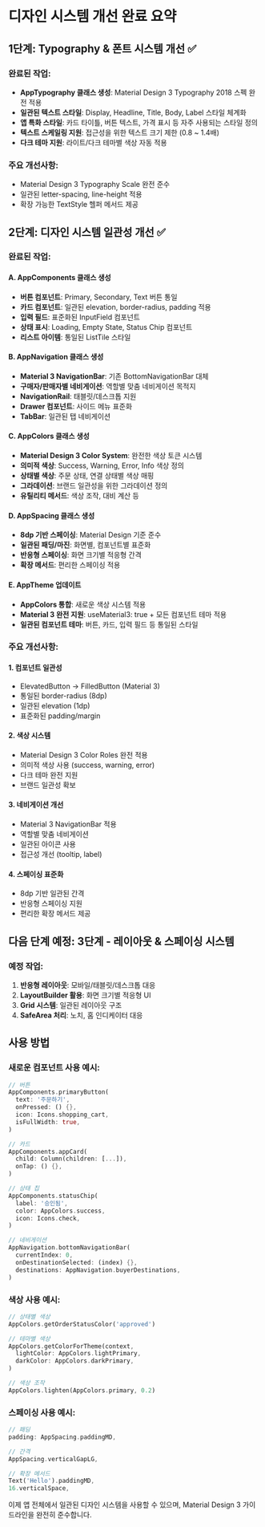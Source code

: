# 디자인 시스템 개선 완료 요약

## 1단계: Typography & 폰트 시스템 개선 ✅

### 완료된 작업:
- **AppTypography 클래스 생성**: Material Design 3 Typography 2018 스펙 완전 적용
- **일관된 텍스트 스타일**: Display, Headline, Title, Body, Label 스타일 체계화
- **앱 특화 스타일**: 카드 타이틀, 버튼 텍스트, 가격 표시 등 자주 사용되는 스타일 정의
- **텍스트 스케일링 지원**: 접근성을 위한 텍스트 크기 제한 (0.8 ~ 1.4배)
- **다크 테마 지원**: 라이트/다크 테마별 색상 자동 적용

### 주요 개선사항:
- Material Design 3 Typography Scale 완전 준수
- 일관된 letter-spacing, line-height 적용
- 확장 가능한 TextStyle 헬퍼 메서드 제공

## 2단계: 디자인 시스템 일관성 개선 ✅

### 완료된 작업:

#### A. AppComponents 클래스 생성
- **버튼 컴포넌트**: Primary, Secondary, Text 버튼 통일
- **카드 컴포넌트**: 일관된 elevation, border-radius, padding 적용
- **입력 필드**: 표준화된 InputField 컴포넌트
- **상태 표시**: Loading, Empty State, Status Chip 컴포넌트
- **리스트 아이템**: 통일된 ListTile 스타일

#### B. AppNavigation 클래스 생성
- **Material 3 NavigationBar**: 기존 BottomNavigationBar 대체
- **구매자/판매자별 네비게이션**: 역할별 맞춤 네비게이션 목적지
- **NavigationRail**: 태블릿/데스크톱 지원
- **Drawer 컴포넌트**: 사이드 메뉴 표준화
- **TabBar**: 일관된 탭 네비게이션

#### C. AppColors 클래스 생성
- **Material Design 3 Color System**: 완전한 색상 토큰 시스템
- **의미적 색상**: Success, Warning, Error, Info 색상 정의
- **상태별 색상**: 주문 상태, 연결 상태별 색상 매핑
- **그라데이션**: 브랜드 일관성을 위한 그라데이션 정의
- **유틸리티 메서드**: 색상 조작, 대비 계산 등

#### D. AppSpacing 클래스 생성
- **8dp 기반 스페이싱**: Material Design 기준 준수
- **일관된 패딩/마진**: 화면별, 컴포넌트별 표준화
- **반응형 스페이싱**: 화면 크기별 적응형 간격
- **확장 메서드**: 편리한 스페이싱 적용

#### E. AppTheme 업데이트
- **AppColors 통합**: 새로운 색상 시스템 적용
- **Material 3 완전 지원**: useMaterial3: true + 모든 컴포넌트 테마 적용
- **일관된 컴포넌트 테마**: 버튼, 카드, 입력 필드 등 통일된 스타일

### 주요 개선사항:

#### 1. 컴포넌트 일관성
- ElevatedButton → FilledButton (Material 3)
- 통일된 border-radius (8dp)
- 일관된 elevation (1dp)
- 표준화된 padding/margin

#### 2. 색상 시스템
- Material Design 3 Color Roles 완전 적용
- 의미적 색상 사용 (success, warning, error)
- 다크 테마 완전 지원
- 브랜드 일관성 확보

#### 3. 네비게이션 개선
- Material 3 NavigationBar 적용
- 역할별 맞춤 네비게이션
- 일관된 아이콘 사용
- 접근성 개선 (tooltip, label)

#### 4. 스페이싱 표준화
- 8dp 기반 일관된 간격
- 반응형 스페이싱 지원
- 편리한 확장 메서드 제공

## 다음 단계 예정: 3단계 - 레이아웃 & 스페이싱 시스템

### 예정 작업:
1. **반응형 레이아웃**: 모바일/태블릿/데스크톱 대응
2. **LayoutBuilder 활용**: 화면 크기별 적응형 UI
3. **Grid 시스템**: 일관된 레이아웃 구조
4. **SafeArea 처리**: 노치, 홈 인디케이터 대응

## 사용 방법

### 새로운 컴포넌트 사용 예시:

```dart
// 버튼
AppComponents.primaryButton(
  text: '주문하기',
  onPressed: () {},
  icon: Icons.shopping_cart,
  isFullWidth: true,
)

// 카드
AppComponents.appCard(
  child: Column(children: [...]),
  onTap: () {},
)

// 상태 칩
AppComponents.statusChip(
  label: '승인됨',
  color: AppColors.success,
  icon: Icons.check,
)

// 네비게이션
AppNavigation.bottomNavigationBar(
  currentIndex: 0,
  onDestinationSelected: (index) {},
  destinations: AppNavigation.buyerDestinations,
)
```

### 색상 사용 예시:

```dart
// 상태별 색상
AppColors.getOrderStatusColor('approved')

// 테마별 색상
AppColors.getColorForTheme(context,
  lightColor: AppColors.lightPrimary,
  darkColor: AppColors.darkPrimary,
)

// 색상 조작
AppColors.lighten(AppColors.primary, 0.2)
```

### 스페이싱 사용 예시:

```dart
// 패딩
padding: AppSpacing.paddingMD,

// 간격
AppSpacing.verticalGapLG,

// 확장 메서드
Text('Hello').paddingMD,
16.verticalSpace,
```

이제 앱 전체에서 일관된 디자인 시스템을 사용할 수 있으며, Material Design 3 가이드라인을 완전히 준수합니다.
